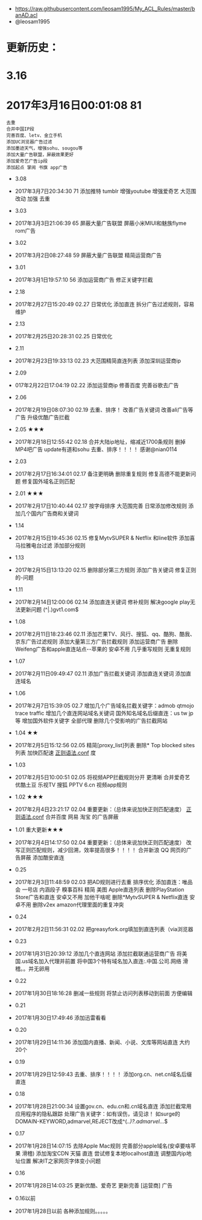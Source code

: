 * https://raw.githubusercontent.com/leosam1995/My_ACL_Rules/master/banAD.acl
* @leosam1995
# 更新历史：
# 3.16
# 2017年3月16日00:01:08 81
	去重
	合并中国IP段
	完善百度、letv、金立手机
	添加UC浏览器广告过滤
	添加墨迹天气，增强sohu、sougou等
	添加大量广告联盟，屏蔽效果更好
	添加爱奇艺广告ip段
	添加起点 掌阅 书旗 app广告
* 3.08
* 2017年3月7日20:34:30 71
	添加推特 tumblr 增强youtube
	增强爱奇艺
	大范围改动 加强 去重
	
* 3.03
* 2017年3月3日21:06:39 65
	屏蔽大量广告联盟
	屏蔽小米MIUI和魅族flyme rom广告
	
* 3.02
* 2017年3月2日08:27:48 59
	屏蔽大量广告联盟
	精简运营商广告
	
* 3.01
* 2017年3月1日19:57:10 56
	添加运营商广告
	修正关键字拦截
	
* 2.18
* 2017年2月27日15:20:49 02.27
	日常优化
	添加直连
	拆分广告过滤规则，容易维护
	
* 2.13
* 2017年2月25日20:28:31 02.25
	日常优化
	
* 2.11
* 2017年2月23日19:33:13 02.23
	大范围精简直连列表
	添加深圳运营商ip
	
* 2.09
* 017年2月22日17:04:19 02.22
	添加运营商ip
	修善百度
	完善谷歌去广告
	
* 2.06
* 2017年2月19日08:07:30 02.19
	去重、排序！
	改善广告关键词
	改善ali广告等广告
	升级优酷广告拦截
	
* 2.05 ★★★
* 2017年2月18日12:55:42 02.18
	合并大陆ip地址，缩减近1700条规则
	删掉MP4吧广告
	update有道和sohu
	去重、排序！！！！
	感谢@nian0114
	
* 2.03
* 2017年2月17日16:34:01 02.17
	备注更明确
	删除重复规则
	修复高德不能更新问题
	修复国外域名正则匹配
	
* 2.01 ★★★
* 2017年2月17日10:40:44 02.17
	按字母排序
	大范围完善
	日常添加修改规则
	添加几个国内广告商和关键词
	
* 1.14
* 2017年2月15日19:45:36 02.15
	修复MytvSUPER & Netflix 和line软件
	添加喜马拉雅电台过滤
	添加部分规则
	
* 1.13
* 2017年2月15日13:13:20 02.15
	删除部分第三方规则
	添加广告关键词
	修复正则的\-问题
	
* 1.11
* 2017年2月14日12:00:06 02.14
	添加直连关键词
	修补规则
	解决google play无法更新问题 (^|\.)gvt1\.com$
	
* 1.08
* 2017年2月11日18:23:46 02.11
	添加芒果TV、风行、搜狐、qq、酷狗、酷我、京东广告过滤规则
	添加大量第三方广告拦截规则
	添加运营商广告
	删除Weifeng广告和apple直连站点--苹果的 安卓不用
	几乎重写规则 无重复规则
	
* 1.07
* 2017年2月11日09:49:47 02.11
	添加广告拦截关键词
	添加直连关键词
	添加直连域名
	
* 1.06
* 2017年2月7日15:39:05 02.7
	增加几个广告域名拦截关键字：admob qtmojo trace traffic
	增加几个直连网站域名关键词
	国外知名域名后缀直连：us tw jp等
	增加国外软件关键字 全部代理
	删除几个受影响的广告拦截网站
	
* 1.04 ★★
* 2017年2月5日15:12:56 02.05
	精简[proxy_list]列表
	删除* Top blocked sites列表 加快匹配速 [正则语法.conf](正则语法.conf) 度
	
* 1.03
* 2017年2月5日10:00:51 02.05
	将视频APP拦截规则分开 更清晰
	合并爱奇艺 优酷土豆 乐视TV 搜狐 PPTV 6.cn 视频app规则
	
* 1.02 ★★★
* 2017年2月4日23:21:17  02.04
	重要更新：（总体来说加快正则匹配速度） [正则语法.conf](正则语法.conf) 
	合并百度 网易 淘宝 的广告屏蔽
	
* 1.01 重大更新★★★
* 2017年2月4日14:17:50  02.04
	重要更新：（总体来说加快正则匹配速度）
	改写正则匹配规则，减少回溯，效率提高很多！！！！
	合并新浪 QQ 网页的广告屏蔽
	添加酷安直连
	
* 0.25
* 2017年2月3日11:48:59  02.03
	把AD规则进行去重 排序优化
	添加直连：唯品会 一号店 内涵段子 糗事百科
	精简 美图 Apple直连列表
	删除PlayStation Store广告和直连 安卓又不用 加他干啥呢
	删除*MytvSUPER & Netflix直连 安卓不用
	删除v2ex amazon代理里面的重复冲突
	
* 0.24
* 2017年2月2日11:56:31  02.02
	把greasyfork.org填加到直连列表（via浏览器
	
* 0.23
* 2017年1月31日20:39:12
	添加几个直连网站
	添加拦截联通运营商广告
	将美国.us域名加入代理并前置
	将中国3个特有域名加入直连:.中国.公司.网络 滑稽。。并无卵用
	
* 0.22
* 2017年1月30日18:16:28
	删减一些规则
	将禁止访问列表移动到前面 方便编辑
	
* 0.21
* 2017年1月30日17:49:46
	添加迅雷看看
	
* 0.20
* 2017年1月29日14:11:36
	添加国内直播、新闻、小说、文库等网站直连 大约20个
	
* 0.19
* 2017年1月29日12:59:43
	去重、排序！！！！
	添加org.cn、net.cn域名后缀直连
	
* 0.18
* 2017年1月28日21:00:34
	设置gov.cn、edu.cn和.cn域名直连
	添加拦截常用应用程序的隐私跟踪
	处理广告关键字：如有误伤，请见谅！
	如surge的DOMAIN-KEYWORD,admarvel,REJECT改成^(.*\.)?.*admarvel.*\..*$
	
* 0.17
* 2017年1月28日14:07:15
	去除Apple Mac规则 完善部分apple域名(安卓要啥苹果 滑稽)
	添加淘宝CDN 天猫 直连
	尝试修复本地localhost直连
	调整国内ip地址位置
	解决IT之家网页字体变小问题
	
* 0.16
* 2017年1月28日14:03:25
	更新优酷、爱奇艺
	更新完善 [运营商] 广告
	
* 0.16以前
* 2017年1月28日以前
	各种添加规则。。。。。
